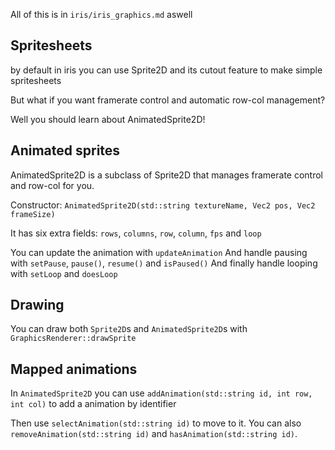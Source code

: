 All of this is in `iris/iris_graphics.md` aswell

## Spritesheets

by default in iris you can use Sprite2D and its cutout feature to make simple spritesheets

But what if you want framerate control and automatic row-col management?

Well you should learn about AnimatedSprite2D!

## Animated sprites

AnimatedSprite2D is a subclass of Sprite2D that manages framerate control and row-col for you.

Constructor: `AnimatedSprite2D(std::string textureName, Vec2 pos, Vec2 frameSize)`

It has six extra fields: `rows`, `columns`, `row`, `column`, `fps` and `loop`

You can update the animation with `updateAnimation`
And handle pausing with `setPause`, `pause()`, `resume()` and `isPaused()`
And finally handle looping with `setLoop` and `doesLoop`

## Drawing

You can draw both `Sprite2D`s and `AnimatedSprite2D`s with `GraphicsRenderer::drawSprite`

## Mapped animations

In `AnimatedSprite2D` you can use `addAnimation(std::string id, int row, int col)` to add a animation by identifier

Then use `selectAnimation(std::string id)` to move to it.
You can also `removeAnimation(std::string id)` and `hasAnimation(std::string id)`.
